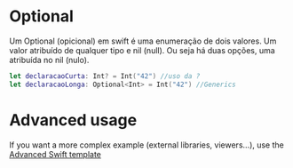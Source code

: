 # Optional

Um Optional (opicional) em swift é uma enumeração de dois valores. Um valor atribuído de qualquer tipo e nil (null). Ou seja há duas opções, uma atribuída no nil (nulo).

```swift runnable
let declaracaoCurta: Int? = Int("42") //uso da ?
let declaracaoLonga: Optional<Int> = Int("42") //Generics
```

# Advanced usage

If you want a more complex example (external libraries, viewers...), use the [Advanced Swift template](https://tech.io/select-repo/575)
